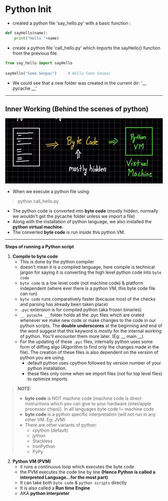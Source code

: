 # Python Init

- created a python file 'say_hello.py' with a basic function : 
```python
def sayHello(name):
    print("Hello "+name)
```
- create a python file 'call_hello.py' which imports the sayHello() function from the previous file. 
```python
from say_hello import sayHello

sayHello("Soma Senpai")     # Hello Soma Senpai
``` 
- We could see that a new folder was created in the current dir: '__ pycache __'

---

## Inner Working (Behind the scenes of python)
![Working of Python](./Notes_Images/image.png)
- When we execute a python file using:
> python call_hello.py
- The python code is converted into **byte code** (mostly hidden, normally we wouldn't get the pycache folder unless we import a file)
- Along with the installation of python language, we also installed the **python virtual machine**.
- The converted **byte code** is run inside this python VM.
---
**Steps of running a Python script**

1. **Compile to byte code** 
   - This is done by the python compiler
   - doesn't mean it is a compiled language, here compile is technical jargon for saying it is converting the high level python code into `byte code`
   -  `byte code` is a low level code (not machine code) & platform independent (where ever there is a python VM, this byte code file can run)
   - `byte code` runs comparatively faster (because most of the checks and parsing has already been taken place) 
   - `.pyc` extension is for compiled python (aka frozen binaries)
   - `__ pycache __` folder holds all the .pyc files which are crated whenever we make new code or make changes to the code in our python scripts. The **double underscores** at the beginning and end of the word suggest that this keyword is mostly for the internal working of python. You'll encounter them more later. (Eg: __ main __)
   - For the updating of these `.pyc` files, internally python uses some form of diffing algo (Algorithm to find only the changes made in the file). The creation of these files is also dependent on the version of python you are using.
     - default python uses cpython followed by version number of your python installation.
     - these files only come when we import files (not for top level files) to optimize imports

> **NOTE:**
> - **byte code** is NOT machine code (machine code is direct instructions which you can give to your hardware (intel/apple processor chips)). In all languages byte code != machine code
> - **byte code** is a python specific interpretation (will not run in any other VM. Eg: JVM)
> - There are other variants of python:
>   - cpython (default)
>   - jython
>   - Stackless
>   - IronPython
>   - PyPy

2. **Python VM (PVM)**
    - it runs a continuous loop which executes the byte code
    - the PVM executes the code line by line **(Hence Python is called a interpreted Language...for the most part)**
    - It can take both `byte code` & `python scripts` directly
    - It is also called a **Run time Engine** 
    - AKA **python interpreter**